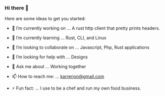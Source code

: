 ### Hi there 👋


Here are some ideas to get you started:

- 🔭 I’m currently working on ...
A rust http client that pretty prints headers.

- 🌱 I’m currently learning ...
Rust, CLI, and Linux

- 👯 I’m looking to collaborate on ...
Javascript, Php, Rust applications

- 🤔 I’m looking for help with ...
Designs

- 💬 Ask me about ...
Working together

- 📫 How to reach me: ...
karrerjon@gmail.com

- ⚡ Fun fact: ...
I use to be a chef and run my own food business.
